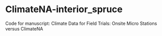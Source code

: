 # ClimateNA-interior_spruce
Code for manuscript: Climate Data for Field Trials: Onsite Micro Stations versus ClimateNA
